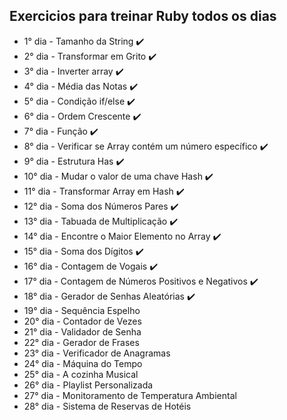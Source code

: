## Exercicios para treinar Ruby todos os dias ##

- 1° dia - Tamanho da String :heavy_check_mark:
- 2° dia - Transformar em Grito :heavy_check_mark:
- 3° dia - Inverter array :heavy_check_mark:
- 4° dia - Média das Notas :heavy_check_mark:
- 5° dia - Condição if/else :heavy_check_mark:
- 6° dia - Ordem Crescente :heavy_check_mark:
- 7° dia - Função :heavy_check_mark:
- 8° dia - Verificar se Array contém um número específico :heavy_check_mark:
- 9° dia - Estrutura Has :heavy_check_mark:
- 10° dia - Mudar o valor de uma chave Hash :heavy_check_mark:
- 11° dia - Transformar Array em Hash :heavy_check_mark:
- 12° dia - Soma dos Números Pares  :heavy_check_mark:
- 13° dia - Tabuada de Multiplicação :heavy_check_mark:
- 14° dia - Encontre o Maior Elemento no Array :heavy_check_mark:
- 15° dia - Soma dos Dígitos :heavy_check_mark:
- 16° dia - Contagem de Vogais :heavy_check_mark:
- 17° dia - Contagem de Números Positivos e Negativos :heavy_check_mark:
- 18° dia - Gerador de Senhas Aleatórias :heavy_check_mark:
- 19° dia - Sequência Espelho
- 20° dia - Contador de Vezes
- 21° dia - Validador de Senha
- 22° dia - Gerador de Frases
- 23° dia - Verificador de Anagramas
- 24° dia - Máquina do Tempo
- 25° dia - A cozinha Musical
- 26° dia - Playlist Personalizada
- 27° dia -  Monitoramento de Temperatura Ambiental
- 28° dia - Sistema de Reservas de Hotéis
